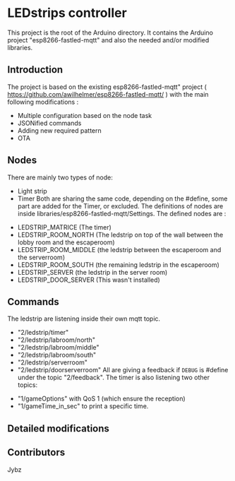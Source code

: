 # LEDstrips controller

This project is the root of the Arduino directory. It contains the Arduino project "esp8266-fastled-mqtt" and also the needed and/or modified libraries.

## Introduction

The project is based on the existing esp8266-fastled-mqtt" project ( https://github.com/awilhelmer/esp8266-fastled-mqtt/ ) with the main following modifications :
* Multiple configuration based on the node task
* JSONified commands
* Adding new required pattern
* OTA

## Nodes
There are mainly two types of node:
* Light strip
* Timer
Both are sharing the same code, depending on the #define, some part are added for the Timer, or excluded.
The definitions of nodes are inside libraries/esp8266-fastled-mqtt/Settings. The defined nodes are :
- LEDSTRIP_MATRICE (The timer)
- LEDSTRIP_ROOM_NORTH (The ledstrip on top of the wall between the lobby room and the escaperoom)
- LEDSTRIP_ROOM_MIDDLE (the ledstrip between the escaperoom and the serverroom)
- LEDSTRIP_ROOM_SOUTH (the remaining ledstrip in the escaperoom)
- LEDSTRIP_SERVER (the ledstrip in the server room)
- LEDSTRIP_DOOR_SERVER (This wasn't installed)

## Commands
The ledstrip are listening inside their own mqtt topic.
- "2/ledstrip/timer"
- "2/ledstrip/labroom/north"
- "2/ledstrip/labroom/middle"
- "2/ledstrip/labroom/south"
- "2/ledstrip/serverroom"
- "2/ledstrip/doorserverroom"
All are giving a feedback if `DEBUG` is #define under the topic "2/feedback".
The timer is also listening two other topics:
* "1/gameOptions" with QoS 1 (which ensure the reception)
* "1/gameTime_in_sec" to print a specific time.



## Detailed modifications

## Contributors
Jybz
